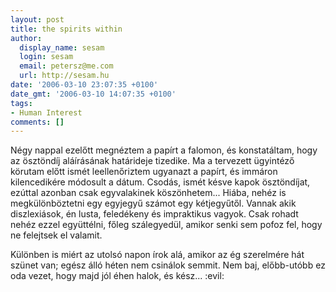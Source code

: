 ```yaml
---
layout: post
title: the spirits within
author:
  display_name: sesam
  login: sesam
  email: petersz@me.com
  url: http://sesam.hu
date: '2006-03-10 23:07:35 +0100'
date_gmt: '2006-03-10 14:07:35 +0100'
tags:
- Human Interest
comments: []
---
```


Négy nappal ezelőtt megnéztem a papírt a falomon, és konstatáltam, hogy az ösztöndíj aláírásának határideje tizedike. Ma a tervezett ügyintéző körutam előtt ismét leellenőriztem ugyanazt a papírt, és immáron kilencedikére módosult a dátum. Csodás, ismét késve kapok ösztöndíjat, ezúttal azonban csak egyvalakinek köszönhetem... Hiába, nehéz is megkülönböztetni egy egyjegyű számot egy kétjegyűtől. Vannak akik diszlexiások, én lusta, feledékeny és impraktikus vagyok. Csak rohadt nehéz ezzel együttélni, főleg szálegyedül, amikor senki sem pofoz fel, hogy ne felejtsek el valamit.

Különben is miért az utolsó napon írok alá, amikor az ég szerelmére hát szünet van; egész álló héten nem csinálok semmit. Nem baj, előbb-utóbb ez oda vezet, hogy majd jól éhen halok, és kész... :evil:
